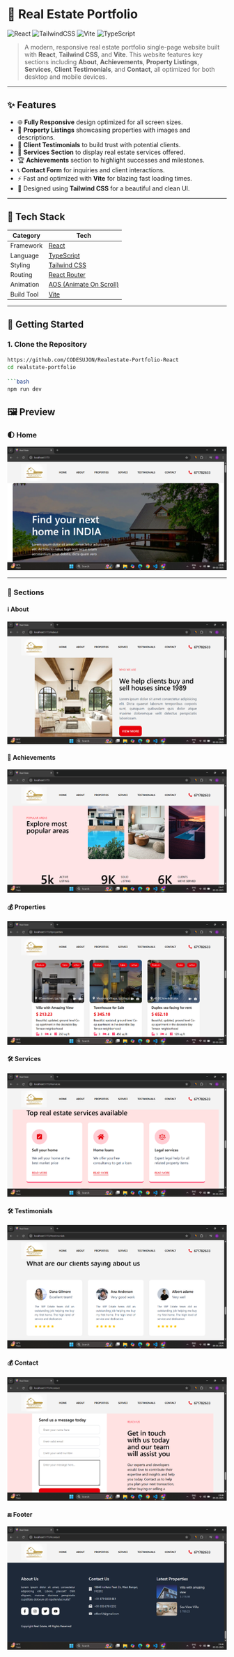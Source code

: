 # 🏡 Real Estate Portfolio

![React](https://img.shields.io/badge/React-20232A?style=for-the-badge&logo=react&logoColor=61DAFB)
![TailwindCSS](https://img.shields.io/badge/TailwindCSS-38B2AC?style=for-the-badge&logo=tailwind-css&logoColor=white)
![Vite](https://img.shields.io/badge/Vite-646CFF?style=for-the-badge&logo=vite&logoColor=white)
![TypeScript](https://img.shields.io/badge/TypeScript-3178C6?style=for-the-badge&logo=typescript&logoColor=white)

> A modern, responsive real estate portfolio single-page website built with **React**, **Tailwind CSS**, and **Vite**. This website features key sections including **About**, **Achievements**, **Property Listings**, **Services**, **Client Testimonials**, and **Contact**, all optimized for both desktop and mobile devices.

---

## ✨ Features

- 🌐 **Fully Responsive** design optimized for all screen sizes.
- 🏡 **Property Listings** showcasing properties with images and descriptions.
- 📑 **Client Testimonials** to build trust with potential clients.
- 💼 **Services Section** to display real estate services offered.
- 🏆 **Achievements** section to highlight successes and milestones.
- 📞 **Contact Form** for inquiries and client interactions.
- ⚡ Fast and optimized with **Vite** for blazing fast loading times.
- 🎨 Designed using **Tailwind CSS** for a beautiful and clean UI.

---

## 🧱 Tech Stack

| Category       | Tech            |
|----------------|-----------------|
| Framework      | [React](https://reactjs.org) |
| Language       | [TypeScript](https://www.typescriptlang.org) |
| Styling        | [Tailwind CSS](https://tailwindcss.com) |
| Routing        | [React Router](https://reactrouter.com) |
| Animation      | [AOS (Animate On Scroll)](https://michalsnik.github.io/aos/) |
| Build Tool     | [Vite](https://vitejs.dev) |

---

## 🚀 Getting Started

### 1. Clone the Repository

```bash
https://github.com/CODESUJON/Realestate-Portfolio-React
cd realstate-portfolio

```bash
npm run dev
```
## 🖼️ Preview

### 🌓 Home 
![Home](./ss/Home.png)


---

### 🧾 Sections

#### ℹ️ About
![About](./ss/About.png)

#### 🎯 Achievements
![Achievement](./ss/achievement.png)

#### 💰 Properties
![Properties](./ss/Properties.png)

#### 🛠️ Services
![Services](./ss/Service.png)

#### 🛠️ Testimonials
![Testimonials](./ss/Testimonials.png)

#### 💰 Contact
![Contact](./ss/Contact.png)

#### 🔚 Footer
![Footer](./ss/Footer.png)



